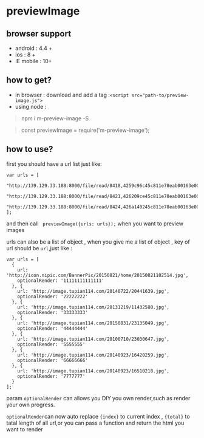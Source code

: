 # previewImage

## browser support 
- android : 4.4 +
- ios : 8 +
- IE mobile : 10+

## how to get?

- in browser : download and add a tag :`<script src="path-to/preview-image.js">` 
- using node : 
> npm i m-preview-image -S 

> const  previewImage = require('m-preview-image');
## how to use?
first you should have a url list just like:
  
    var urls = [
      "http://139.129.33.188:8000/file/read/8418,4259c96c45c811e78eab00163e002820,common",
      "http://139.129.33.188:8000/file/read/8421,426209ce45c811e78eab00163e002820,common",
      "http://139.129.33.188:8000/file/read/8424,426a140245c811e78eab00163e002820,common"
    ];
      
and then call ` previewImage({urls: urls});` when you want to preview images

urls can also be a list of object , when you give me a list of object , key of url should be `url`,just like :

    var urls = [
      {
        url: 'http://icon.nipic.com/BannerPic/20150821/home/20150821102514.jpg',
        optionalRender: '11111111111111'
      }, {
        url: 'http://image.tupian114.com/20140722/20441639.jpg',
        optionalRender: '22222222'
      }, {
        url: 'http://image.tupian114.com/20131219/11432580.jpg',
        optionalRender: '33333333'
      }, {
        url: 'http://image.tupian114.com/20150831/23135049.jpg',
        optionalRender: '44444444'
      }, {
        url: 'http://image.tupian114.com/20100710/23030647.jpg',
        optionalRender: '5555555'
      }, {
        url: 'http://image.tupian114.com/20140923/16420259.jpg',
        optionalRender: '66666666'
      }, {
        url: 'http://image.tupian114.com/20140923/16510218.jpg',
        optionalRender: '7777777'
      }
    ];
      
param `optionalRender` can allows you DIY you own render,such as render your own progress.

`optionalRender`can now auto replace `{index}` to current index , `{total}` to tatal length of all url,or you can pass a function and return the html you want to render
   
    

    
